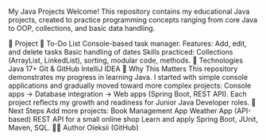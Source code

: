 My Java Projects
Welcome!
This repository contains my educational Java projects, created to practice programming concepts ranging from core Java to OOP, collections, and basic data handling.

📂 Project
🔹 To-Do List
Console-based task manager.
Features:
Add, edit, and delete tasks
Basic handling of dates
Skills practiced: Collections (ArrayList, LinkedList), sorting, modular code, methods.
🔧 Technologies
Java 17+
Git & GitHub
IntelliJ IDEA
🎯 Why This Matters
This repository demonstrates my progress in learning Java.
I started with simple console applications and gradually moved toward more complex projects:
Console apps → Database integration → Web apps (Spring Boot, REST API).
Each project reflects my growth and readiness for Junior Java Developer roles.
📌 Next Steps
Add more projects:
Book Management App
Weather App (API-based)
REST API for a small online shop
Learn and apply Spring Boot, JUnit, Maven, SQL.
👨‍💻 Author
Oleksii (GitHub)
